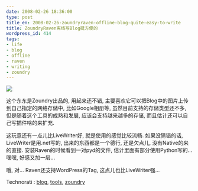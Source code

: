 ```yaml
---
date: 2008-02-26 18:36:00
type: post
title_en: 2008-02-26-zoundryraven-offline-blog-quite-easy-to-write
title: ZoundryRaven离线写Blog挺方便的
wordpress_id: 414
tags:
- life
- blog
- offline
- raven
- writing
- zoundry
---
```


![](http://www.zoundryraven.com/images/raven_header_logo_350x87h.png)

这个东东是Zoundry出品的, 用起来还不错, 主要喜欢它可以把Blog中的图片上传到自己指定的网络存储中, 比如Google相册等, 虽然目前支持的存储类型还不多, 但是随着这个工具的成熟和发展, 应该会支持越来越多的存储, 而且估计还可以自己写插件啥的来扩充.

这玩意还有一点儿比LiveWriter好, 就是使用的感觉比较流畅. 如果没猜错的话, LiveWriter是用.net写的, 出来的东西都是一个德行, 还是欠点儿, 没有Native的来的直接. 安装Raven的时候看到一对pyd的文件, 估计里面有部分使用Python写的... 嘿嘿, 好感又加一层...

哦, 对... Raven还支持WordPress的Tag, 这点儿也比LiveWriter强...

   Technorati : [blog](http://technorati.com/tag/blog), [tools](http://technorati.com/tag/tools), [zoundry](http://technorati.com/tag/zoundry)
